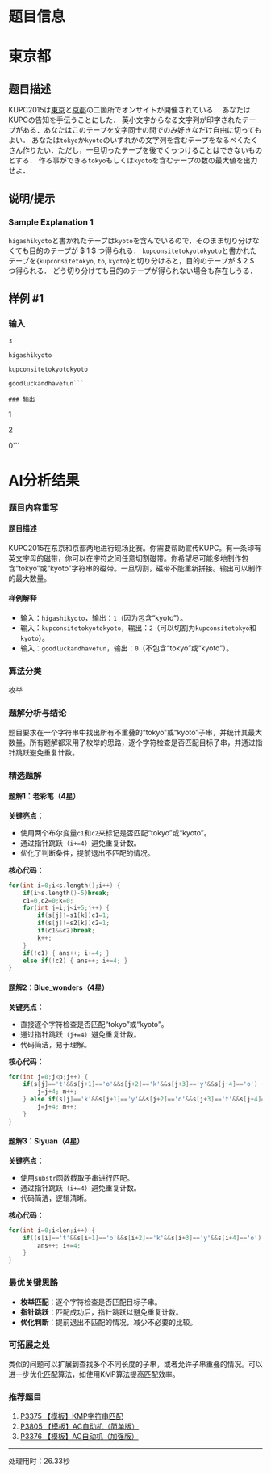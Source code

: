 # 题目信息

# 東京都

## 题目描述

[problemUrl]: https://atcoder.jp/contests/kupc2015/tasks/kupc2015_a

KUPC2015は[東京](https://atnd.org/events/70910)と[京都](https://atnd.org/events/70909)の二箇所でオンサイトが開催されている． あなたはKUPCの告知を手伝うことにした． 英小文字からなる文字列が印字されたテープがある．あなたはこのテープを文字同士の間でのみ好きなだけ自由に切ってもよい． あなたは`tokyo`か`kyoto`のいずれかの文字列を含むテープをなるべくたくさん作りたい．ただし，一旦切ったテープを後でくっつけることはできないものとする． 作る事ができる`tokyo`もしくは`kyoto`を含むテープの数の最大値を出力せよ．

## 说明/提示

### Sample Explanation 1

`higashikyoto`と書かれたテープは`kyoto`を含んでいるので，そのまま切り分けなくても目的のテープが $ 1 $ つ得られる． `kupconsitetokyotokyoto`と書かれたテープを{`kupconsitetokyo`, `to`, `kyoto`}と切り分けると，目的のテープが $ 2 $ つ得られる． どう切り分けても目的のテープが得られない場合も存在しうる．

## 样例 #1

### 输入

```
3

higashikyoto

kupconsitetokyotokyoto

goodluckandhavefun```

### 输出

```
1

2

0```

# AI分析结果

### 题目内容重写

#### 题目描述

KUPC2015在东京和京都两地进行现场比赛。你需要帮助宣传KUPC。有一条印有英文字母的磁带，你可以在字符之间任意切割磁带。你希望尽可能多地制作包含“tokyo”或“kyoto”字符串的磁带。一旦切割，磁带不能重新拼接。输出可以制作的最大数量。

#### 样例解释

- 输入：`higashikyoto`，输出：`1`（因为包含“kyoto”）。
- 输入：`kupconsitetokyotokyoto`，输出：`2`（可以切割为`kupconsitetokyo`和`kyoto`）。
- 输入：`goodluckandhavefun`，输出：`0`（不包含“tokyo”或“kyoto”）。

### 算法分类

枚举

### 题解分析与结论

题目要求在一个字符串中找出所有不重叠的“tokyo”或“kyoto”子串，并统计其最大数量。所有题解都采用了枚举的思路，逐个字符检查是否匹配目标子串，并通过指针跳跃避免重复计数。

### 精选题解

#### 题解1：老彩笔（4星）

**关键亮点：**
- 使用两个布尔变量`c1`和`c2`来标记是否匹配“tokyo”或“kyoto”。
- 通过指针跳跃（`i+=4`）避免重复计数。
- 优化了判断条件，提前退出不匹配的情况。

**核心代码：**
```cpp
for(int i=0;i<s.length();i++) {
    if(i>s.length()-5)break;
    c1=0,c2=0;k=0;
    for(int j=i;j<i+5;j++) {
        if(s[j]!=s1[k])c1=1;
        if(s[j]!=s2[k])c2=1;
        if(c1&&c2)break;
        k++;
    }
    if(!c1) { ans++; i+=4; }
    else if(!c2) { ans++; i+=4; }
}
```

#### 题解2：Blue_wonders（4星）

**关键亮点：**
- 直接逐个字符检查是否匹配“tokyo”或“kyoto”。
- 通过指针跳跃（`j+=4`）避免重复计数。
- 代码简洁，易于理解。

**核心代码：**
```cpp
for(int j=0;j<p;j++) {
    if(s[j]=='t'&&s[j+1]=='o'&&s[j+2]=='k'&&s[j+3]=='y'&&s[j+4]=='o') {
        j=j+4; m++;
    } else if(s[j]=='k'&&s[j+1]=='y'&&s[j+2]=='o'&&s[j+3]=='t'&&s[j+4]=='o') {
        j=j+4; m++;
    }
}
```

#### 题解3：Siyuan（4星）

**关键亮点：**
- 使用`substr`函数截取子串进行匹配。
- 通过指针跳跃（`i+=4`）避免重复计数。
- 代码简洁，逻辑清晰。

**核心代码：**
```cpp
for(int i=0;i<len;i++) {
    if((s[i]=='t'&&s[i+1]=='o'&&s[i+2]=='k'&&s[i+3]=='y'&&s[i+4]=='o')||(s[i]=='k'&&s[i+1]=='y'&&s[i+2]=='o'&&s[i+3]=='t'&&s[i+4]=='o')) {
        ans++; i+=4;
    }
}
```

### 最优关键思路

- **枚举匹配**：逐个字符检查是否匹配目标子串。
- **指针跳跃**：匹配成功后，指针跳跃以避免重复计数。
- **优化判断**：提前退出不匹配的情况，减少不必要的比较。

### 可拓展之处

类似的问题可以扩展到查找多个不同长度的子串，或者允许子串重叠的情况。可以进一步优化匹配算法，如使用KMP算法提高匹配效率。

### 推荐题目

1. [P3375 【模板】KMP字符串匹配](https://www.luogu.com.cn/problem/P3375)
2. [P3805 【模板】AC自动机（简单版）](https://www.luogu.com.cn/problem/P3805)
3. [P3376 【模板】AC自动机（加强版）](https://www.luogu.com.cn/problem/P3376)

---
处理用时：26.33秒